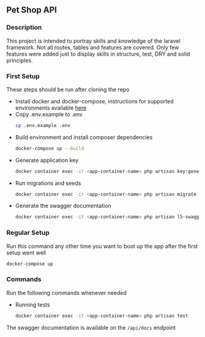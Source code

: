 ## Pet Shop API

### Description
This project is intended to portray skills and knowledge of the laravel framework. Not all routes, tables and features are covered. Only few features were added just to display skills in structure, test, DRY and solid principles.

### First Setup
These steps should be run after cloning the repo

- Install docker and docker-compose, instructions for supported environments available [here](https://docs.docker.com/get-docker/)
- Copy .env.example to .env
    ```bash
    cp .env.example .env
    ```
- Build environment and install composer dependencies
    ```bash
    docker-compose up --build
    ```
- Generate application key
    ```bash
    docker container exec -it <app-container-name> php artisan key:generate
    ```
- Run migrations and seeds
    ```bash
    docker container exec -it <app-container-name> php artisan migrate --seed
    ```
- Generate the swagger documentation
    ```bash
    docker container exec -it <app-container-name> php artisan l5-swagger:generate
    ```

### Regular Setup
Run this command any other time you want to boot up the app after the first setup went well
```bash
docker-compose up
```

### Commands
Run the following commands whenever needed

- Running tests
    ```bash
    docker container exec -it <app-container-name> php artisan test
    ```
The swagger documentation is available on the `/api/docs` endpoint
